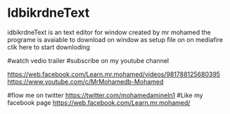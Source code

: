 # IdbikrdneText
idbikrdneText is an text editor for window created by mr mohamed the programe is avaiable to download on window as setup file on on mediafire clik here to start downloding



#watch vedio trailer                                                                                   #subscribe on my youtube channel 

https://web.facebook.com/Learn.mr.mohamed/videos/981788125680395                                       https://www.youtube.com/c/MrMohamedb-Mohamed               


#flow me on twitter
https://twitter.com/mohamedamineIn1                                                                 #Like my facebook page 
                                                                                                     https://web.facebook.com/Learn.mr.mohamed/
